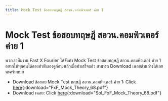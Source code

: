 ```yaml
---
title: Mock Test ข้อสอบทฤษฎี สอวน.คอมพิวเตอร์ ค่าย 1
---
```


# Mock Test ข้อสอบทฤษฎี สอวน.คอมพิวเตอร์ ค่าย 1
พวกเราทีมงาน Fast X Fourier ได้จัดทำ Mock Test ข้อสอบทฤษฎี สอวน.คอมพิวเตอร์ ค่าย 1 อยากให้ทุกคนได้ลองทำกันเองดูก่อน แล้วเมื่อทำเสร็จแล้ว สามารถ Download เฉลยด้านล่างได้เลยนะครับบบบ

- Download ข้อสอบ Mock Test ทฤษฎี สอวน.คอมพิวเตอร์ ค่าย 1: Click [here](../assets/FxF_Mock_Theory_68.pdf){:download="FxF_Mock_Theory_68.pdf"}
- Download เฉลย: Click [here](../assets/Sol_FxF_Mock_Theory_68.pdf){:download="Sol_FxF_Mock_Theory_68.pdf"}
<object class="pdfshow" data="/assets/FxF_Mock_Theory_68.pdf" type="application/pdf">
</object>
